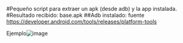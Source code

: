 #Pequeño script para extraer un apk (desde adb) y la app instalada.
#Resultado recibido: base.apk
##Adb instalado: fuente https://developer.android.com/tools/releases/platform-tools

Ejemplo![image](https://github.com/apuromafo/Repositorio_Python/assets/23161917/e9dcc102-6316-4c5d-815c-d47282c34de5)

